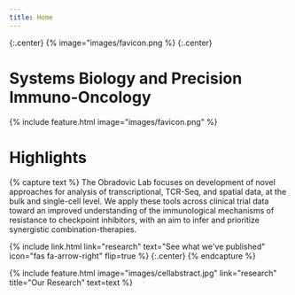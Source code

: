 ```yaml
---
title: Home
---
```

{:.center}
{%
  image="images/favicon.png
%}
{:.center}
# Systems Biology and Precision Immuno-Oncology

{%
  include feature.html
  image="images/favicon.png"
%}


# Highlights

{% capture text %}
The Obradovic Lab focuses on development of novel approaches for analysis of transcriptional, TCR-Seq, and spatial data, at the bulk and single-cell level. We apply these tools across clinical trial data toward an improved understanding of the immunological mechanisms of resistance to checkpoint inhibitors, with an aim to infer and prioritize synergistic combination-therapies.

{%
  include link.html
  link="research"
  text="See what we've published"
  icon="fas fa-arrow-right"
  flip=true
%}
{:.center}
{% endcapture %}

{%
  include feature.html
  image="images/cellabstract.jpg"
  link="research"
  title="Our Research"
  text=text
%}
